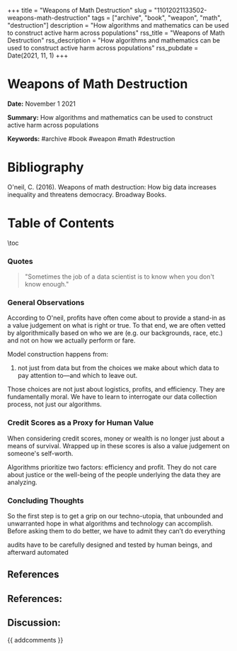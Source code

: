 +++
title = "Weapons of Math Destruction"
slug = "11012021133502-weapons-math-destruction"
tags = ["archive", "book", "weapon", "math", "destruction"]
description = "How algorithms and mathematics can be used to construct active harm across populations"
rss_title = "Weapons of Math Destruction"
rss_description = "How algorithms and mathematics can be used to construct active harm across populations"
rss_pubdate = Date(2021, 11, 1)
+++



Weapons of Math Destruction
=========

**Date:** November 1 2021

**Summary:** How algorithms and mathematics can be used to construct active harm across populations

**Keywords:** #archive #book #weapon #math #destruction

Bibliography
==========

O'neil, C. (2016). Weapons of math destruction: How big data increases inequality and threatens democracy. Broadway Books.

Table of Contents
=========

\toc

### Quotes

> "Sometimes the job of a data scientist is to know when you don't know enough."


### General Observations

According to O'neil, profits have often come about to provide a stand-in as a value judgement on what is right or true. To that end, we are often vetted by algorithmically based on who we are (e.g. our backgrounds, race, etc.) and not on how we actually perform or fare.

Model construction happens from:

1. not just from data but from the choices we make about which data to pay attention to—and which to leave out.

Those choices are not just about logistics, profits, and efficiency. They are fundamentally moral. We have to learn to interrogate our data collection process, not just our algorithms.

### Credit Scores as a Proxy for Human Value

When considering credit scores, money or wealth is no longer just about a means of survival. Wrapped up in these scores is also a value judgement on someone's self-worth. 

Algorithms prioritize two factors: efficiency and profit. They do not care about justice or the well-being of the people underlying the data they are analyzing.

### Concluding Thoughts

So the first step is to get a grip on our techno-utopia, that unbounded and unwarranted hope in what algorithms and technology can accomplish. Before asking them to do better, we have to admit they can’t do everything

audits have to be carefully designed and tested by human beings, and afterward automated

## References

## References:
## Discussion: 

{{ addcomments }}
